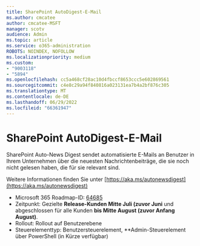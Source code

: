 ```yaml
---
title: SharePoint AutoDigest-E-Mail
ms.author: cmcatee
author: cmcatee-MSFT
manager: scotv
audience: Admin
ms.topic: article
ms.service: o365-administration
ROBOTS: NOINDEX, NOFOLLOW
ms.localizationpriority: medium
ms.custom:
- "9003118"
- "5894"
ms.openlocfilehash: cc5a468cf28ac10d4fbccf8653ccc5e602869561
ms.sourcegitcommit: c4e8c29a94f840816a023131ea7b4a2bf876c305
ms.translationtype: MT
ms.contentlocale: de-DE
ms.lasthandoff: 06/29/2022
ms.locfileid: "66361947"
---
```

# <a name="sharepoint-auto-digest-email"></a>SharePoint AutoDigest-E-Mail

SharePoint Auto-News Digest sendet automatisierte E-Mails an Benutzer in Ihrem Unternehmen über die neuesten Nachrichtenbeiträge, die sie noch nicht gelesen haben, die für sie relevant sind.

Weitere Informationen finden Sie unter [https://aka.ms/autonewsdigest](https://aka.ms/autonewsdigest)

- Microsoft 365 Roadmap-ID:  [64685](https://www.microsoft.com/microsoft-365/roadmap?filters=&featureid=64685)
- Zeitpunkt: Gezielte  **Release-Kunden Mitte Juli (zuvor Juni**  und abgeschlossen für alle Kunden  **bis Mitte August (zuvor Anfang August)**.
- Rollout: Rollout auf Benutzerebene
- Steuerelementtyp: Benutzersteuerelement, **Admin-Steuerelement über PowerShell (in Kürze verfügbar)
